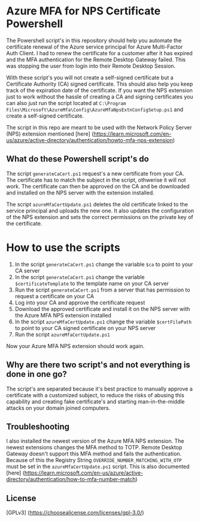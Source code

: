 # Azure MFA for NPS Certificate Powershell
The Powershell script's in this repository should help you automate the certificate renewal of the Azure service principal for Azure Multi-Factor Auth Client.
I had to renew the certificate for a customer after it has expired and the MFA authentication for the Remote Desktop Gateway failed. This was stopping the user from login into their Remote Desktop Session.

With these script's you will not create a self-signed certificate but a Certificate Authority (CA) signed certificate. This should also help you keep track of the expiration date of the certificate. If you want the NPS extension just to work without the hassle of creating a CA and signing certificates you can also just run the script located at `C:\Program Files\Microsoft\AzureMfa\Config\AzureMfaNpsExtnConfigSetup.ps1` and create a self-signed certificate.

The script in this repo are meant to be used with the Network Policy Server (NPS) extension mentioned [here] (https://learn.microsoft.com/en-us/azure/active-directory/authentication/howto-mfa-nps-extension)

## What do these Powershell script's do
The script `generateCaCert.ps1` request's a new certificate from your CA. The certificate has to match the subject in the script, othwerise it will not work. The certificate can then be approved on the CA and be downloaded and installed on the NPS server with the extension installed.

The script `azureMfaCertUpdate.ps1` deletes the old certificate linked to the service principal and uploads the new one. It also updates the configuration of the NPS extension and sets the correct permissions on the private key of the certificate.

# How to use the scripts
1. In the script `generateCaCert.ps1` change the variable `$ca` to point to your CA server
2. In the script `generateCaCert.ps1` change the variable `$certificateTemplate` to the template name on your CA server
3. Run the script `generateCaCert.ps1` from a server that has permission to request a certificate on your CA
4. Log into your CA and approve the certificate request
5. Download the approved certificate and install it on the NPS server with the Azure MFA NPS extension installed
6. In the script `azureMfaCertUpdate.ps1` change the variable `$certFilePath` to point to your CA signed certificate on your NPS server
7. Run the script `azureMfaCertUpdate.ps1`

Now your Azure MFA NPS extension should work again.

## Why are there two script's and not everything is done in one go?
The script's are separated because it's best practice to manually approve a certificate with a customized subject, to reduce the risks of abusing this capability and creating fake certificate's and starting man-in-the-middle attacks on your domain joined computers.

## Troubleshooting
I also installed the newest version of the Azure MFA NPS extension. The newest extensions changes the MFA method to TOTP. Remote Desktop Gateway doesn't support this MFA method and fails the authentication. Because of this the Registry String `OVERRIDE_NUMBER_MATCHING_WITH_OTP` must be set in the `azureMfaCertUpdate.ps1` script. This is also documented [here] (https://learn.microsoft.com/en-us/azure/active-directory/authentication/how-to-mfa-number-match)

## License
[GPLv3] (https://choosealicense.com/licenses/gpl-3.0/)


